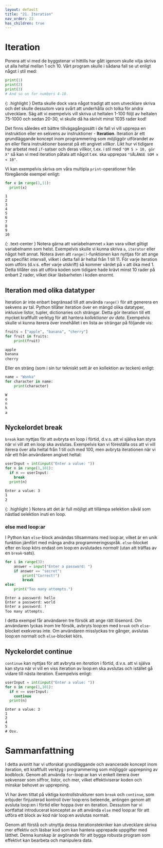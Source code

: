 ```yaml
---
layout: default
title: "21. Iteration"
nav_order: 22
has_children: true
---
```


# Iteration
Ponera att vi med de byggstenar vi hittills har gått igenom skulle vilja skriva ut alla heltal mellan 1 och 10. Vårt program skulle i sådana fall se ut enligt något i stil med:
```python
print(1)
print(2)
print(3)
# And so on for numbers 4-10.
```
{: .highlight }
Detta skulle dock vara något tradigt att som utvecklare skriva och det skulle dessutom vara svårt att underhålla och tolka för andra utvecklare. Säg att vi exempelvis vill skriva ut heltalen 1-100 följt av heltalen 75-1000 och sedan 20-30, vi skulle då ha skrivit minst 1035 rader kod!

Det finns således ett bättre tillvägagångssätt i de fall vi vill upprepa en instruktion eller en sekvens av instruktioner - **Iteration**. Iteration är ett grundläggande koncept inom programmering som möjliggör utförandet av en eller flera instruktioner baserat på ett angivet _villkor_. Likt hur vi tidigare har arbetat med `if`-satser och deras villkor, t.ex. i stil med `"OM 5 > 10, gör X"` så kan vi med iteration påtala att något t.ex. ska upprepas `"SÅLÄNGE SOM x < 10"`.

Vi kan exempelvis skriva om våra multipla `print`-operationer från föregående exempel enligt:
```python
for x in range(1,11):
  print(x)
```
<div class="code-example" markdown="1">
<pre><code>1
2
3
4
5
6
7
8
9
10</code></pre>
</div>

{: .text-center }
Notera gärna att variabelnamnet `x` kan vara vilket giltigt variabelnamn som helst. Exempelvis skulle vi kunna skriva `a`, `iterator` eller något helt annat. Notera även att `range()`-funktionen kan nyttjas för att ange ett specifikt intervall, vilket i detta fall är heltal från 1 till 11. För varje iteration som utförs (d.v.s. efter varje utskrift) så kommer värdet på `x` att öka med 1. Detta tillåter oss att utföra koden som tidigare hade krävt minst 10 rader på enbart 2 rader, vilket ökar läsbarheten i koden enormt.

## Iteration med olika datatyper
Iteration är inte enbart begränsad till att använda `range()` för att generera en sekvens av tal. Python tillåter iteration över en mängd olika datatyper, inklusive listor, tupler, dictionaries och strängar. Detta gör iteration till ett mycket kraftfullt verktyg för att hantera _kollektioner av data_. Exempelvis skulle vi kunna iterera över innehållet i en lista av strängar på följande vis:
```python
fruits = ["apple", "banana", "cherry"]
for fruit in fruits:
    print(fruit)
```
<div class="code-example" markdown="1">
<pre><code>apple
banana
cherry </code> </pre>
</div>

Eller en sträng (som i sin tur tekniskt sett är en kollektion av tecken) enligt:
```python
name = "Wonka"
for character in name:
    print(character)
```
<div class="code-example" markdown="1">
<pre><code>W
o
n
k
a</code> </pre>
</div>

## Nyckelordet break
`break` kan nyttjas för att avbryta en loop i förtid, d.v.s. att vi själva kan styra när vi vill att en loop ska avslutas. Exempelvis kan vi föreställa oss att vi vill iterera över alla heltal från 1 till och med 100, men avbryta iterationen när vi når ett från användaren angivet heltal:
```python
userInput = int(input("Enter a value: "))   
for n in range(1,101):
  if n == userInput:
    break
  print(n)
```
<div class="code-example" markdown="1">
<pre><code>Enter a value: 3
1
2 </code> </pre>
</div>

{: .highlight }
Notera att det är full möjligt att tillämpa selektion såväl som nästlad selektion inuti en loop.

### else med loop:ar
I Python kan `else`-block användas tillsammans med loop:ar, vilket är en unik funktion jämfört med många andra programmeringsspråk. `else`-blocket efter en loop körs endast om loop:en avslutades _normalt_ (utan att träffas av en `break`-sats).
```python
for i in range(3):
    answer = input("Enter a password: ")
    if answer == "secret":
        print("Correct!")
        break
else:
    print("Too many attempts.")
```
<div class="code-example" markdown="1">
<pre><code>Enter a password: hello
Enter a password: world
Enter a password: !
Too many attempts.</code> </pre>
</div>

I detta exempel får användaren tre försök att ange rätt lösenord. Om användaren lyckas inom tre försök, avbryts loop:en med `break` och `else`-blocket exekveras inte. Om användaren misslyckas tre gånger, avslutas loop:en normalt och `else`-blocket körs.

## Nyckelordet continue
`continue` kan nyttjas för att avbryta en _iteration_ i förtid, d.v.s. att vi själva kan styra när vi vill en viss iteration av loop:en ska avslutas och istället gå vidare till nästa iteration. Exempelvis enligt:
```python
userInput = int(input("Enter a value: "))   
for n in range(1,101):
  if n == userInput:
    continue
  print(n)
```
<div class="code-example" markdown="1">
<pre><code>Enter a value: 3
1
2
4
5
# Osv. </code> </pre>
</div>

# Sammanfattning
I detta avsnitt har vi utforskat grundläggande och avancerade koncept inom iteration, ett kraftfullt verktyg i programmering som möjliggör upprepning av kodblock. Genom att använda `for`-loop:ar kan vi enkelt iterera över sekvenser som siffror, listor, och mer, vilket effektiviserar koden och minskar behovet av upprepning.

Vi har även tittat på viktiga kontrollstrukturer som `break` och `continue`, som erbjuder finjusterad kontroll över loop:ens beteende, antingen genom att avsluta loop:en i förtid eller hoppa över en iteration. Dessutom har vi kortfattat introducerat konceptet av att använda `else` med loop:ar för att utföra ett block av kod när loop:en avslutas normalt.

Genom att förstå och utnyttja dessa iterationstekniker kan utvecklare skriva mer effektiv och läsbar kod som kan hantera upprepade uppgifter med lätthet. Denna kunskap är avgörande för att bygga robusta program som effektivt kan bearbeta och manipulera data.